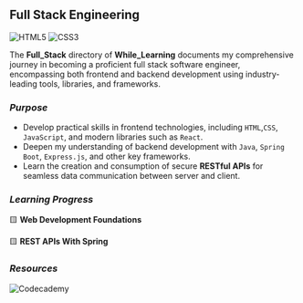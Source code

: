 ## Full Stack Engineering

![HTML5](https://img.shields.io/badge/html5-%23E34F26.svg?style=for-the-badge&logo=html5&logoColor=white)
![CSS3](https://img.shields.io/badge/css3-%231572B6.svg?style=for-the-badge&logo=css3&logoColor=white)

The **Full_Stack** directory of **While_Learning** documents my comprehensive journey in becoming
a proficient full stack software engineer, encompassing both frontend and backend development using
industry-leading tools, libraries, and frameworks.

### _Purpose_
- Develop practical skills in frontend technologies, including `HTML`,`CSS`, `JavaScript`, and
modern libraries such as `React`.
- Deepen my understanding of backend development with `Java`, `Spring Boot`, `Express.js`, and
other key frameworks.
- Learn the creation and consumption of secure **RESTful APIs** for seamless data communication
between server and client.

### _Learning Progress_

🟨 **Web Development Foundations**

:yellow_square: **REST APIs With Spring**

### _Resources_

![Codecademy](https://img.shields.io/badge/Codecademy-FFF0E5?style=for-the-badge&logo=codecademy&logoColor=1F243A)
